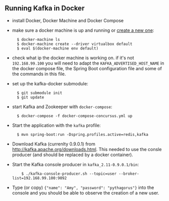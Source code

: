 Running Kafka in Docker
-----------------------

- install Docker, Docker Machine and Docker Compose
- make sure a docker machine is up and running or [create a new one](https://docs.docker.com/machine/get-started/):

  ```shell
    $ docker-machine ls
    $ docker-machine create --driver virtualbox default
    $ eval $(docker-machine env default)
  ```
  
- check what ip the docker machine is working on. if it's not `192.168.99.100` you will need to adapt the `KAFKA_ADVERTISED_HOST_NAME` in the docker compose file, the Spring Boot configuration file and some of the commands in this file.
  
- set up the kafka-docker submodule:

  ```shell
    $ git submodule init
    $ git update
  ```
  
- start Kafka and Zookeeper with `docker-compose`:

  ```shell
    $ docker-compose -f docker-compose-concursus.yml up
  ```

- Start the application with the `kafka` profile:

  ```shell
    $ mvn spring-boot:run -Dspring.profiles.active=redis,kafka
  ```
  
- Download Kafka (currenlty 0.9.0.1) from http://kafka.apache.org/downloads.html. This needed to use the consle producer (and should be replaced by a docker container).
- Start the Kafka console producer in `kafka_2.11-0.9.0.1/bin`:

  ```shell
      $ ./kafka-console-producer.sh --topic=user --broker-list=192.168.99.100:9092
  ```

- Type (or copy) `{"name": "Amy", "password": "pythagorus"}` into the console and you should be able to observe the creation of a new user.  


